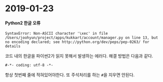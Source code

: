 # 2019-01-23
#### Python2 한글 오류
```
SyntaxError: Non-ASCII character '\xec' in file /Users/joohyun/project/apps/kukkart/account/manager.py on line 13, but no encoding declared; see http://python.org/dev/peps/pep-0263/ for details
```
코드 내의 한글을 파이썬2가 읽지 못해서 발생하는 에러다.
해결 방법은 다음과 같다.
```
#-*- coding: utf-8 -*-
```
항상 첫번째 줄에 적혀있어야한다. 또 주석처리를 하는 `#`을 지우면 안된다.

